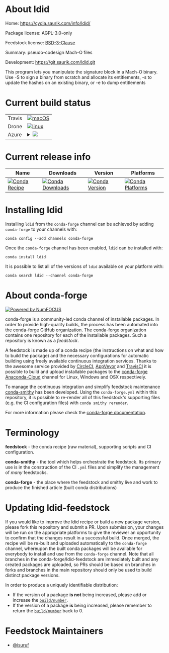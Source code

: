 About ldid
==========

Home: https://cydia.saurik.com/info/ldid/

Package license: AGPL-3.0-only

Feedstock license: [BSD-3-Clause](https://github.com/conda-forge/ldid-feedstock/blob/master/LICENSE.txt)

Summary: pseudo-codesign Mach-O files

Development: https://git.saurik.com/ldid.git

This program lets you manipulate the signature block in a Mach-O binary.
Use -S to sign a binary from scratch and allocate its entitlements,
-s to update the hashes on an existing binary, or -e to dump entitlements


Current build status
====================


<table><tr>
    <td>Travis</td>
    <td>
      <a href="https://travis-ci.com/conda-forge/ldid-feedstock">
        <img alt="macOS" src="https://img.shields.io/travis/com/conda-forge/ldid-feedstock/master.svg?label=macOS">
      </a>
    </td>
  </tr><tr>
    <td>Drone</td>
    <td>
      <a href="https://cloud.drone.io/conda-forge/ldid-feedstock">
        <img alt="linux" src="https://img.shields.io/drone/build/conda-forge/ldid-feedstock/master.svg?label=Linux">
      </a>
    </td>
  </tr>
    
  <tr>
    <td>Azure</td>
    <td>
      <details>
        <summary>
          <a href="https://dev.azure.com/conda-forge/feedstock-builds/_build/latest?definitionId=10834&branchName=master">
            <img src="https://dev.azure.com/conda-forge/feedstock-builds/_apis/build/status/ldid-feedstock?branchName=master">
          </a>
        </summary>
        <table>
          <thead><tr><th>Variant</th><th>Status</th></tr></thead>
          <tbody><tr>
              <td>linux_64</td>
              <td>
                <a href="https://dev.azure.com/conda-forge/feedstock-builds/_build/latest?definitionId=10834&branchName=master">
                  <img src="https://dev.azure.com/conda-forge/feedstock-builds/_apis/build/status/ldid-feedstock?branchName=master&jobName=linux&configuration=linux_64_" alt="variant">
                </a>
              </td>
            </tr><tr>
              <td>linux_aarch64</td>
              <td>
                <a href="https://dev.azure.com/conda-forge/feedstock-builds/_build/latest?definitionId=10834&branchName=master">
                  <img src="https://dev.azure.com/conda-forge/feedstock-builds/_apis/build/status/ldid-feedstock?branchName=master&jobName=linux&configuration=linux_aarch64_" alt="variant">
                </a>
              </td>
            </tr><tr>
              <td>linux_ppc64le</td>
              <td>
                <a href="https://dev.azure.com/conda-forge/feedstock-builds/_build/latest?definitionId=10834&branchName=master">
                  <img src="https://dev.azure.com/conda-forge/feedstock-builds/_apis/build/status/ldid-feedstock?branchName=master&jobName=linux&configuration=linux_ppc64le_" alt="variant">
                </a>
              </td>
            </tr><tr>
              <td>osx_64</td>
              <td>
                <a href="https://dev.azure.com/conda-forge/feedstock-builds/_build/latest?definitionId=10834&branchName=master">
                  <img src="https://dev.azure.com/conda-forge/feedstock-builds/_apis/build/status/ldid-feedstock?branchName=master&jobName=osx&configuration=osx_64_" alt="variant">
                </a>
              </td>
            </tr><tr>
              <td>osx_arm64</td>
              <td>
                <a href="https://dev.azure.com/conda-forge/feedstock-builds/_build/latest?definitionId=10834&branchName=master">
                  <img src="https://dev.azure.com/conda-forge/feedstock-builds/_apis/build/status/ldid-feedstock?branchName=master&jobName=osx&configuration=osx_arm64_" alt="variant">
                </a>
              </td>
            </tr>
          </tbody>
        </table>
      </details>
    </td>
  </tr>
</table>

Current release info
====================

| Name | Downloads | Version | Platforms |
| --- | --- | --- | --- |
| [![Conda Recipe](https://img.shields.io/badge/recipe-ldid-green.svg)](https://anaconda.org/conda-forge/ldid) | [![Conda Downloads](https://img.shields.io/conda/dn/conda-forge/ldid.svg)](https://anaconda.org/conda-forge/ldid) | [![Conda Version](https://img.shields.io/conda/vn/conda-forge/ldid.svg)](https://anaconda.org/conda-forge/ldid) | [![Conda Platforms](https://img.shields.io/conda/pn/conda-forge/ldid.svg)](https://anaconda.org/conda-forge/ldid) |

Installing ldid
===============

Installing `ldid` from the `conda-forge` channel can be achieved by adding `conda-forge` to your channels with:

```
conda config --add channels conda-forge
```

Once the `conda-forge` channel has been enabled, `ldid` can be installed with:

```
conda install ldid
```

It is possible to list all of the versions of `ldid` available on your platform with:

```
conda search ldid --channel conda-forge
```


About conda-forge
=================

[![Powered by NumFOCUS](https://img.shields.io/badge/powered%20by-NumFOCUS-orange.svg?style=flat&colorA=E1523D&colorB=007D8A)](http://numfocus.org)

conda-forge is a community-led conda channel of installable packages.
In order to provide high-quality builds, the process has been automated into the
conda-forge GitHub organization. The conda-forge organization contains one repository
for each of the installable packages. Such a repository is known as a *feedstock*.

A feedstock is made up of a conda recipe (the instructions on what and how to build
the package) and the necessary configurations for automatic building using freely
available continuous integration services. Thanks to the awesome service provided by
[CircleCI](https://circleci.com/), [AppVeyor](https://www.appveyor.com/)
and [TravisCI](https://travis-ci.com/) it is possible to build and upload installable
packages to the [conda-forge](https://anaconda.org/conda-forge)
[Anaconda-Cloud](https://anaconda.org/) channel for Linux, Windows and OSX respectively.

To manage the continuous integration and simplify feedstock maintenance
[conda-smithy](https://github.com/conda-forge/conda-smithy) has been developed.
Using the ``conda-forge.yml`` within this repository, it is possible to re-render all of
this feedstock's supporting files (e.g. the CI configuration files) with ``conda smithy rerender``.

For more information please check the [conda-forge documentation](https://conda-forge.org/docs/).

Terminology
===========

**feedstock** - the conda recipe (raw material), supporting scripts and CI configuration.

**conda-smithy** - the tool which helps orchestrate the feedstock.
                   Its primary use is in the construction of the CI ``.yml`` files
                   and simplify the management of *many* feedstocks.

**conda-forge** - the place where the feedstock and smithy live and work to
                  produce the finished article (built conda distributions)


Updating ldid-feedstock
=======================

If you would like to improve the ldid recipe or build a new
package version, please fork this repository and submit a PR. Upon submission,
your changes will be run on the appropriate platforms to give the reviewer an
opportunity to confirm that the changes result in a successful build. Once
merged, the recipe will be re-built and uploaded automatically to the
`conda-forge` channel, whereupon the built conda packages will be available for
everybody to install and use from the `conda-forge` channel.
Note that all branches in the conda-forge/ldid-feedstock are
immediately built and any created packages are uploaded, so PRs should be based
on branches in forks and branches in the main repository should only be used to
build distinct package versions.

In order to produce a uniquely identifiable distribution:
 * If the version of a package **is not** being increased, please add or increase
   the [``build/number``](https://conda.io/docs/user-guide/tasks/build-packages/define-metadata.html#build-number-and-string).
 * If the version of a package **is** being increased, please remember to return
   the [``build/number``](https://conda.io/docs/user-guide/tasks/build-packages/define-metadata.html#build-number-and-string)
   back to 0.

Feedstock Maintainers
=====================

* [@isuruf](https://github.com/isuruf/)

